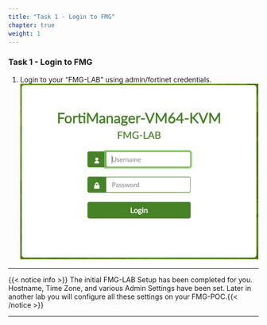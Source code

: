 ```yaml
---
title: "Task 1 - Login to FMG"
chapter: true
weight: 1
---
```


### Task 1 - Login to FMG

1.	Login to your “FMG-LAB” using admin/fortinet credentials.
![login](login.png)

---

{{< notice info >}} The initial FMG-LAB Setup has been completed for you.   Hostname, Time Zone, and various Admin Settings have been set.  Later in another lab you will configure all these settings on your FMG-POC.{{< /notice >}}

---